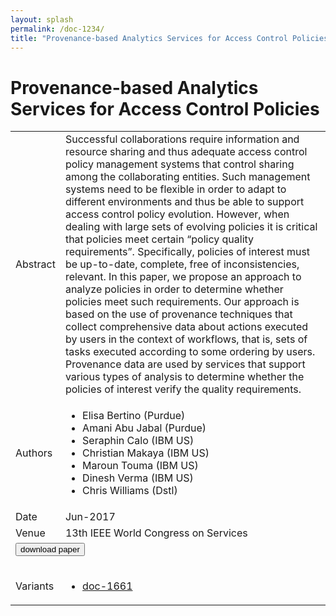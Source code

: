 ```yaml
---
layout: splash
permalink: /doc-1234/
title: "Provenance-based Analytics Services for Access Control Policies"
---
```


# Provenance-based Analytics Services for Access Control Policies

<table>
    <tbody>
    <tr>
        <td>Abstract</td>
        <td>Successful collaborations require information and resource sharing and thus adequate access control policy management systems that control sharing among the collaborating entities. Such management systems need to be flexible in order to adapt to different environments and thus be able to support access control policy evolution. However, when dealing with large sets of evolving policies it is critical that policies meet certain “policy quality requirements”. Specifically, policies of interest must be up-to-date, complete, free of inconsistencies, relevant. In this paper, we propose an approach to analyze policies in order to determine whether policies meet such requirements. Our approach is based on the use of provenance techniques that collect comprehensive data about actions executed by users in the context of workflows, that is, sets of tasks executed according to some ordering by users. Provenance data are used by services that support various types of analysis to determine whether the policies of interest verify the quality requirements.</td>
    </tr>
    <tr>
        <td>Authors</td>
        <td>
            <ul>
                <li>Elisa Bertino (Purdue)</li>
                <li>Amani Abu Jabal (Purdue)</li>
                <li>Seraphin Calo (IBM US)</li>
                <li>Christian Makaya (IBM US)</li>
                <li>Maroun Touma (IBM US)</li>
                <li>Dinesh Verma (IBM US)</li>
                <li>Chris Williams (Dstl)</li>
            </ul>
        </td>
    </tr>
    <tr>
        <td>Date</td>
        <td>Jun-2017</td>
    </tr>
    <tr>
        <td>Venue</td>
        <td>13th IEEE World Congress on Services</td>
    </tr>
        <tr>
            <td colspan="2">
                <form method="get" action="https://dais-ita.org/sites/default/files/IEEE-Services_0.pdf">
                    <button type="submit">download paper</button>
                </form>
            </td>
        </tr>
        <tr>
            <td>Variants</td>
            <td>
                <ul>
                    <li><a href="\doc-1661\">doc-1661</a></li>
                </ul>
            </td>
        </tr>
    </tbody>
</table>
